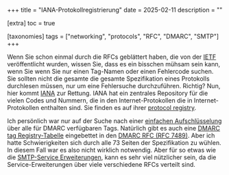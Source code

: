 +++
title = "IANA-Protokollregistrierung"
date = 2025-02-11
description = ""

[extra]
toc = true

[taxonomies]
tags = ["networking", "protocols", "RFC", "DMARC", "SMTP"]
+++

Wenn Sie schon einmal durch die RFCs geblättert haben, die von der
[IETF](https://www.ietf.org) veröffentlicht wurden, wissen Sie, dass es ein
bisschen mühsam sein kann, wenn Sie wenn Sie nur einen Tag-Namen oder einen
Fehlercode suchen. Sie sollten nicht die gesamte die gesamte Spezifikation
eines Protokolls durchlesen müssen, nur um eine Fehlersuche durchzuführen.
Richtig? Nun, hier kommt [IANA](https://www.iana.org) zur Rettung. IANA hat ein
zentrales Repository für die vielen Codes und Nummern, die in den
Internet-Protokollen die in Internet-Protokollen enthalten sind. Sie finden es
auf ihrer [protocol registry](https://www.iana.org/protocols).


Ich persönlich war nur auf der Suche nach einer [einfachen
Aufschlüsselung](https://www.iana.org/assignments/dmarc-parameters/dmarc-parameters.xhtml#tag)
über alle für DMARC verfügbaren Tags. Natürlich gibt es auch eine [DMARC tag
Registry-Tabelle](https://www.rfc-editor.org/rfc/rfc7489.html#section-11.4)
eingebettet in den [DMARC RFC (RFC
7489)](https://www.rfc-editor.org/rfc/rfc7489.html). Aber ich hatte
Schwierigkeiten sich durch alle 73 Seiten der Spezifikation zu wühlen. In
diesem Fall war es also nicht wirklich notwendig. Aber für so etwas wie die
[SMTP-Service
Erweiterungen](https://www.iana.org/assignments/mail-parameters/mail-parameters.xhtml#mail-parameters-2),
kann es sehr viel nützlicher sein, da die Service-Erweiterungen über viele
verschiedene RFCs verteilt sind.
